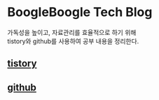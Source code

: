 # BoogleBoogle Tech Blog
가독성을 높이고, 자료관리를 효율적으로 하기 위해<br>
tistory와 github를 사용하여 공부 내용을 정리한다.

## [tistory](https://boogle1920.tistory.com/)
## [github](https://github.com/boogleboogle/Blog)